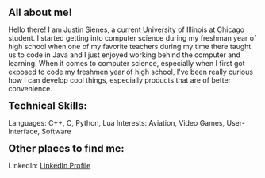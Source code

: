 <span style="font-size:20px;"><b>All about me!</b></span>

Hello there! I am Justin Sienes, a current University of Illinois at Chicago student. I started getting into computer science during my freshman year of high school when one of my favorite teachers during my time there taught us to code in Java and I just enjoyed working behind the computer and learning. When it comes to computer science, especially when I first got exposed to code my freshmen year of high school, I've been really curious how I can develop cool things, especially products that are of better convenience.

<span style="font-size:20px;"><b>Technical Skills:</b></span>

Languages: C++, C, Python, Lua
Interests: Aviation, Video Games, User-Interface, Software

<span style="font-size:20px;"><b>Other places to find me:</b></span>

LinkedIn: [LinkedIn Profile](https://www.linkedin.com/in/justin-sienes-69469a267/)
